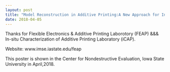 ```yaml
---
layout: post
title: "Model Reconstruction in Additive Printing:A New Approach for In-situ Monitoring and Nondestructive Evaluation of Printed Constructs"
date: 2018-04-05
---
```


<p>Thanks for Flexible Electronics & Additive Printing Laborotory (FEAP) &&& In-situ Characterization of Additive Printing Laboratory (iCAP).
<p>  Website: www.imse.iastate.edu/feap
<p>This poster is shown in the Center for Nondestructive Evaluation, Iowa State University in April,2018.
